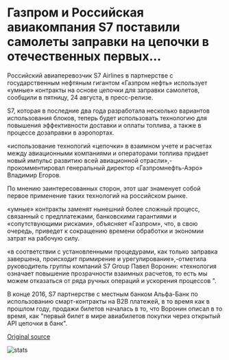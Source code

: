 # Газпром и Российская авиакомпания S7 поставили самолеты заправки на цепочки в отечественных первых...

Российский авиаперевозчик S7 Airlines в партнерстве с государственным нефтяным гигантом «Газпром нефть» использует «умные» контракты на основе цепочки для заправки самолетов, сообщили в пятницу, 24 августа, в пресс-релизе.

S7, которая в последние два года разработала несколько вариантов использования блоков, теперь будет использовать технологию для повышения эффективности доставки и оплаты топлива, а также в процессе дозаправки в аэропортах.

«использование технологий «цепочки» в взаимном учете и расчетах между авиационными компаниями и операторами топлива придает новый импульс развитию всей авиационной отрасли»,-прокомментировал генеральный директор «Газпромнефть-Аэро» Владимир Егоров.

По мнению заинтересованных сторон, этот шаг знаменует собой первое применение таких технологий на российском рынке.

«умные» контракты заменят нынешний более сложный процесс, связанный с предплатежами, банковскими гарантиями и «сопутствующими рисками», объясняет «Газпром», что, в свою очередь, приведет к сокращению времени обработки и экономии затрат на рабочую силу.

«в соответствии с установленными процедурами, как только заправка завершена, происходит примирение и урегулирование»,-отметила руководитель группы компаний S7 Group Павел Воронин: «технология означает повышение прозрачности взаимных расчетов, то есть мы можем отказаться от ряда ручных операций и ускорения процессов ".

В конце 2016, S7 партнерстве с местным банком Альфа-Банк по использованию смарт-контракты на B2B платежей, в то время как в прошлом году, продажи билетов началась в то, что Воронин описал в то время, как "первый билет в мире авиабилетов покупки через открытый API цепочки в банк".

[Original source](https://cointelegraph.com/news/gazprom-and-russian-airline-s7-put-aircraft-fuelling-on-blockchain-in-domestic-first)

![stats](https://c.statcounter.com/11760860/0/a89fa40b/1/ "stats")